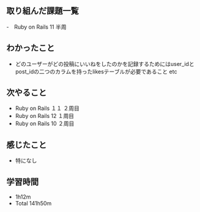 ## 取り組んだ課題一覧
-　Ruby on Rails 11 半周
## わかったこと
- どのユーザーがどの投稿にいいねをしたのかを記録するためにはuser_idとpost_idの二つのカラムを持ったlikesテーブルが必要であること
etc
## 次やること
- Ruby on Rails １１ ２周目
- Ruby on Rails 12 １周目
- Ruby on Rails 10 ２周目
## 感じたこと
- 特になし
## 学習時間
- 1h12m
- Total 141h50m
